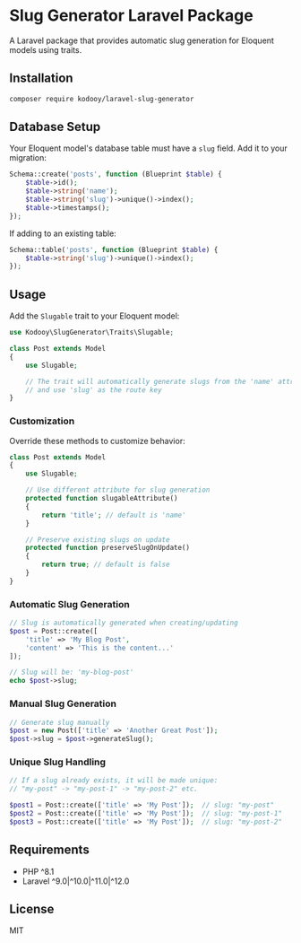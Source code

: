 # Slug Generator Laravel Package

A Laravel package that provides automatic slug generation for Eloquent models using traits.

## Installation

```bash
composer require kodooy/laravel-slug-generator
```

## Database Setup

Your Eloquent model's database table must have a `slug` field. Add it to your migration:

```php
Schema::create('posts', function (Blueprint $table) {
    $table->id();
    $table->string('name');
    $table->string('slug')->unique()->index();
    $table->timestamps();
});
```

If adding to an existing table:

```php
Schema::table('posts', function (Blueprint $table) {
    $table->string('slug')->unique()->index();
});
```

## Usage

Add the `Slugable` trait to your Eloquent model:

```php
use Kodooy\SlugGenerator\Traits\Slugable;

class Post extends Model
{
    use Slugable;

    // The trait will automatically generate slugs from the 'name' attribute
    // and use 'slug' as the route key
}
```

### Customization

Override these methods to customize behavior:

```php
class Post extends Model
{
    use Slugable;

    // Use different attribute for slug generation
    protected function slugableAttribute()
    {
        return 'title'; // default is 'name'
    }

    // Preserve existing slugs on update
    protected function preserveSlugOnUpdate()
    {
        return true; // default is false
    }
}
```

### Automatic Slug Generation

```php
// Slug is automatically generated when creating/updating
$post = Post::create([
    'title' => 'My Blog Post',
    'content' => 'This is the content...'
]);

// Slug will be: 'my-blog-post'
echo $post->slug;
```

### Manual Slug Generation

```php
// Generate slug manually
$post = new Post(['title' => 'Another Great Post']);
$post->slug = $post->generateSlug();
```

### Unique Slug Handling

```php
// If a slug already exists, it will be made unique:
// "my-post" -> "my-post-1" -> "my-post-2" etc.

$post1 = Post::create(['title' => 'My Post']);  // slug: "my-post"
$post2 = Post::create(['title' => 'My Post']);  // slug: "my-post-1"
$post3 = Post::create(['title' => 'My Post']);  // slug: "my-post-2"
```

## Requirements

- PHP ^8.1
- Laravel ^9.0|^10.0|^11.0|^12.0

## License

MIT